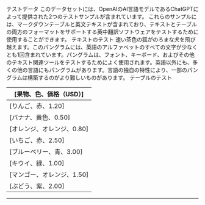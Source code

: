 テストデータ
このデータセットには、OpenAIのAI言語モデルであるChatGPTによって提供された2つのテストサンプルが含まれています。
これらのサンプルには、マークダウンテーブルと英文テキストが含まれており、テキストとテーブルの両方のフォーマットをサポートする英中翻訳ソフトウェアをテストするために使用することができます。
テキストのテスト
速い茶色の狐がのろまな犬を飛び越えます。このパングラムには、英語のアルファベットのすべての文字が少なくとも1回含まれています。パングラムは、フォント、キーボード、およびその他のテキスト関連ツールをテストするためによく使用されます。英語以外にも、多くの他の言語にもパングラムがあります。言語の独自の特性により、一部のパングラムは構築するのがより難しいものがあります。
テーブルのテスト

| [果物、色、価格（USD）] |
| --- |
| [りんご、赤、1.20] |
| [バナナ、黄色、0.50] |
| [オレンジ、オレンジ、0.80] |
| [いちご、赤、2.50] |
| [ブルーベリー、青、3.00] |
| [キウイ、緑、1.00] |
| [マンゴー、オレンジ、1.50] |
| [ぶどう、紫、2.00] |

---

